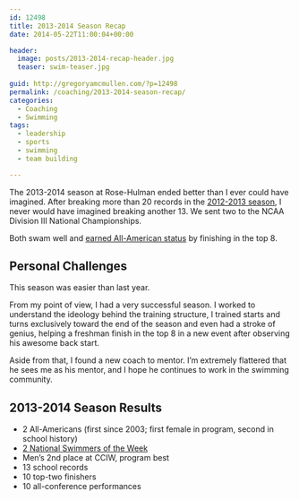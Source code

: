 ```yaml
---
id: 12498
title: 2013-2014 Season Recap
date: 2014-05-22T11:00:04+00:00

header:
  image: posts/2013-2014-recap-header.jpg
  teaser: swim-teaser.jpg
  
guid: http://gregoryamcmullen.com/?p=12498
permalink: /coaching/2013-2014-season-recap/
categories:
  - Coaching
  - Swimming
tags:
  - leadership
  - sports
  - swimming
  - team building

---
```

The 2013-2014 season at Rose-Hulman ended better than I ever could have imagined. After breaking more than 20 records in the [2012-2013 season](http://gregoryamcmullen.com/2012/03/28/2011-2012-season-recap/ "2011-2012 Season Recap"), I never would have imagined breaking another 13. We sent two to the NCAA Division III National Championships.

Both swam well and <a title="Hong, Martin Earn All-American Honors at NCAA Nationals" href="http://www.rose-hulman.edu/athletics/swimming-diving/swimming-diving-stories/hong,-martin-earn-all-american-honors-at-ncaa-nationals.aspx">earned All-American status</a> by finishing in the top 8.

<!-- ![](/images/posts/2013-2014-recap-photo.jpg){: .full} -->

## Personal Challenges

This season was easier than last year.

From my point of view, I had a very successful season. I worked to understand the ideology behind the training structure, I trained starts and turns exclusively toward the end of the season and even had a stroke of genius, helping a freshman finish in the top 8 in a new event after observing his awesome back start.

Aside from that, I found a new coach to mentor. I&#8217;m extremely flattered that he sees me as his mentor, and I hope he continues to work in the swimming community.

## 2013-2014 Season Results

  * 2 All-Americans (first since 2003; first female in program, second in school history)
  * [2 National Swimmers of the Week](http://athletics.rose-hulman.edu/sports/swimdive/2013-14/releases/20140605ra7s23)
  * Men&#8217;s 2nd place at CCIW, program best
  * 13 school records
  * 10 top-two finishers
  * 10 all-conference performances
